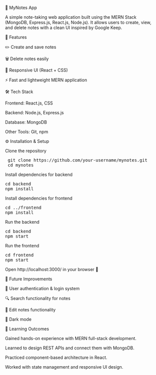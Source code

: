 📒 MyNotes App

A simple note-taking web application built using the MERN Stack (MongoDB, Express.js, React.js, Node.js).
It allows users to create, view, and delete notes with a clean UI inspired by Google Keep.

🚀 Features

✏️ Create and save notes

🗑️ Delete notes easily

🎨 Responsive UI (React + CSS)

⚡ Fast and lightweight MERN application

🛠️ Tech Stack

Frontend: React.js, CSS

Backend: Node.js, Express.js

Database: MongoDB

Other Tools: Git, npm

⚙️ Installation & Setup

Clone the repository

<pre> git clone https://github.com/your-username/mynotes.git
 cd mynotes  </pre>

Install dependencies for backend

<pre>cd backend
npm install</pre>

Install dependencies for frontend

<pre>cd ../frontend
npm install</pre>

Run the backend

<pre>cd backend
npm start</pre>

Run the frontend

<pre>cd frontend
npm start</pre>

Open http://localhost:3000/ in your browser 🚀


🔮 Future Improvements

🔐 User authentication & login system

🔍 Search functionality for notes

📝 Edit notes functionality

🌙 Dark mode


🎯 Learning Outcomes

Gained hands-on experience with MERN full-stack development.

Learned to design REST APIs and connect them with MongoDB.

Practiced component-based architecture in React.

Worked with state management and responsive UI design.
